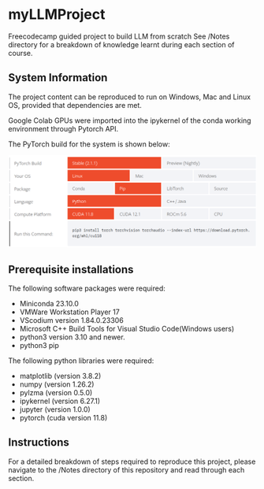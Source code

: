 # myLLMProject
Freecodecamp guided project to build LLM from scratch
See /Notes directory for a breakdown of knowledge learnt during each section of course.

## System Information
The project content can be reproduced to run on Windows, Mac and Linux OS, provided that dependencies are met.

Google Colab GPUs were imported into the ipykernel of the conda working environment through Pytorch API.

The PyTorch build for the system is shown below:

![Alt text](./img/screnshot_PyTorch_Build.png)

## Prerequisite installations
The following software packages were required:
* Miniconda 23.10.0 
* VMWare Workstation Player 17
* VScodium version 1.84.0.23306
* Microsoft C++ Build Tools for Visual Studio Code(Windows users)
* python3 version 3.10 and newer.
* python3 pip

The following python libraries were required:
* matplotlib (version 3.8.2)
* numpy (version 1.26.2)
* pylzma (version 0.5.0)
* ipykernel (version 6.27.1)
* jupyter (version 1.0.0)
* pytorch (cuda version 11.8)

## Instructions
For a detailed breakdown of steps required to reproduce this project, please navigate to the /Notes directory of this repository and read through each section.




